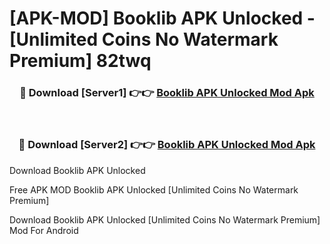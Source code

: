 # [APK-MOD] Booklib APK Unlocked - [Unlimited Coins No Watermark Premium] 82twq



<div align="center">
<h3>🔴 Download [Server1] 👉👉 <a href="https://momento.my/?title=Booklib_APK_Unlocked">Booklib APK Unlocked Mod Apk</a></h3><br>

<h3>🔴 Download [Server2] 👉👉 <a href="https://momento.my/?title=Booklib_APK_Unlocked">Booklib APK Unlocked Mod Apk</a></h3>
</div>



Download Booklib APK Unlocked 

Free APK MOD Booklib APK Unlocked [Unlimited Coins No Watermark Premium]

Download Booklib APK Unlocked [Unlimited Coins No Watermark Premium] Mod For Android
